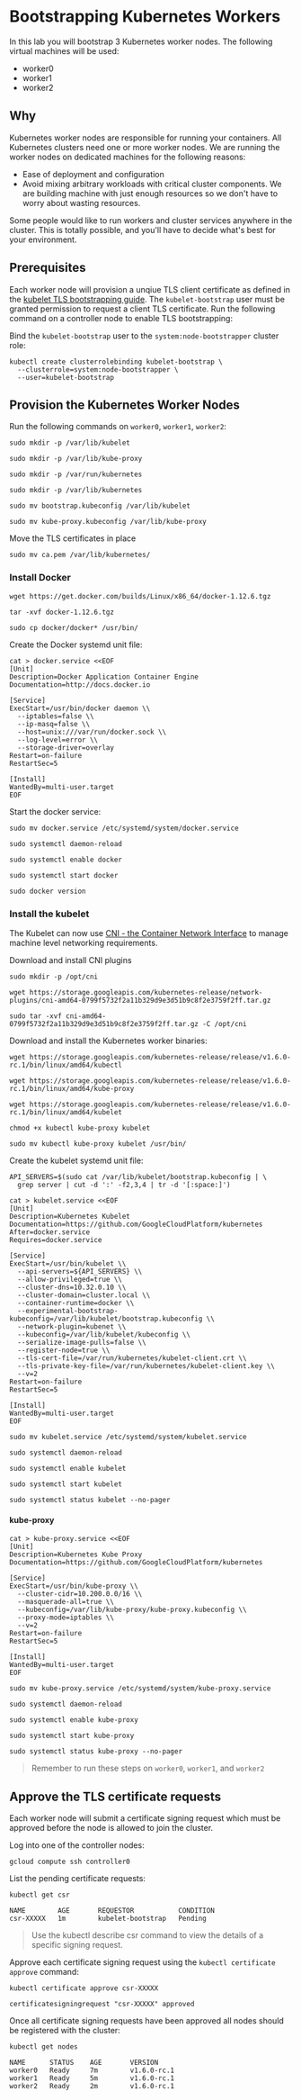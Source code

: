 # Bootstrapping Kubernetes Workers

In this lab you will bootstrap 3 Kubernetes worker nodes. The following virtual machines will be used:

* worker0
* worker1
* worker2

## Why

Kubernetes worker nodes are responsible for running your containers. All Kubernetes clusters need one or more worker nodes. We are running the worker nodes on dedicated machines for the following reasons:

* Ease of deployment and configuration
* Avoid mixing arbitrary workloads with critical cluster components. We are building machine with just enough resources so we don't have to worry about wasting resources.

Some people would like to run workers and cluster services anywhere in the cluster. This is totally possible, and you'll have to decide what's best for your environment.

## Prerequisites

Each worker node will provision a unqiue TLS client certificate as defined in the [kubelet TLS bootstrapping guide](https://kubernetes.io/docs/admin/kubelet-tls-bootstrapping/). The `kubelet-bootstrap` user must be granted permission to request a client TLS certificate. Run the following command on a controller node to enable TLS bootstrapping:

Bind the `kubelet-bootstrap` user to the `system:node-bootstrapper` cluster role:

```
kubectl create clusterrolebinding kubelet-bootstrap \
  --clusterrole=system:node-bootstrapper \
  --user=kubelet-bootstrap
```

## Provision the Kubernetes Worker Nodes

Run the following commands on `worker0`, `worker1`, `worker2`:

```
sudo mkdir -p /var/lib/kubelet
```

```
sudo mkdir -p /var/lib/kube-proxy
```

```
sudo mkdir -p /var/run/kubernetes
```

```
sudo mkdir -p /var/lib/kubernetes
```

```
sudo mv bootstrap.kubeconfig /var/lib/kubelet
```

```
sudo mv kube-proxy.kubeconfig /var/lib/kube-proxy
```

Move the TLS certificates in place

```
sudo mv ca.pem /var/lib/kubernetes/
```

### Install Docker

```
wget https://get.docker.com/builds/Linux/x86_64/docker-1.12.6.tgz
```

```
tar -xvf docker-1.12.6.tgz
```

```
sudo cp docker/docker* /usr/bin/
```

Create the Docker systemd unit file:

```
cat > docker.service <<EOF
[Unit]
Description=Docker Application Container Engine
Documentation=http://docs.docker.io

[Service]
ExecStart=/usr/bin/docker daemon \\
  --iptables=false \\
  --ip-masq=false \\
  --host=unix:///var/run/docker.sock \\
  --log-level=error \\
  --storage-driver=overlay
Restart=on-failure
RestartSec=5

[Install]
WantedBy=multi-user.target
EOF
```

Start the docker service:

```
sudo mv docker.service /etc/systemd/system/docker.service
```

```
sudo systemctl daemon-reload
```

```
sudo systemctl enable docker
```

```
sudo systemctl start docker
```

```
sudo docker version
```

### Install the kubelet

The Kubelet can now use [CNI - the Container Network Interface](https://github.com/containernetworking/cni) to manage machine level networking requirements.

Download and install CNI plugins

```
sudo mkdir -p /opt/cni
```

```
wget https://storage.googleapis.com/kubernetes-release/network-plugins/cni-amd64-0799f5732f2a11b329d9e3d51b9c8f2e3759f2ff.tar.gz
```

```
sudo tar -xvf cni-amd64-0799f5732f2a11b329d9e3d51b9c8f2e3759f2ff.tar.gz -C /opt/cni
```

Download and install the Kubernetes worker binaries:

```
wget https://storage.googleapis.com/kubernetes-release/release/v1.6.0-rc.1/bin/linux/amd64/kubectl
```

```
wget https://storage.googleapis.com/kubernetes-release/release/v1.6.0-rc.1/bin/linux/amd64/kube-proxy
```

```
wget https://storage.googleapis.com/kubernetes-release/release/v1.6.0-rc.1/bin/linux/amd64/kubelet
```

```
chmod +x kubectl kube-proxy kubelet
```

```
sudo mv kubectl kube-proxy kubelet /usr/bin/
```

Create the kubelet systemd unit file:

```
API_SERVERS=$(sudo cat /var/lib/kubelet/bootstrap.kubeconfig | \
  grep server | cut -d ':' -f2,3,4 | tr -d '[:space:]')
```

```
cat > kubelet.service <<EOF
[Unit]
Description=Kubernetes Kubelet
Documentation=https://github.com/GoogleCloudPlatform/kubernetes
After=docker.service
Requires=docker.service

[Service]
ExecStart=/usr/bin/kubelet \\
  --api-servers=${API_SERVERS} \\
  --allow-privileged=true \\
  --cluster-dns=10.32.0.10 \\
  --cluster-domain=cluster.local \\
  --container-runtime=docker \\
  --experimental-bootstrap-kubeconfig=/var/lib/kubelet/bootstrap.kubeconfig \\
  --network-plugin=kubenet \\
  --kubeconfig=/var/lib/kubelet/kubeconfig \\
  --serialize-image-pulls=false \\
  --register-node=true \\
  --tls-cert-file=/var/run/kubernetes/kubelet-client.crt \\
  --tls-private-key-file=/var/run/kubernetes/kubelet-client.key \\
  --v=2
Restart=on-failure
RestartSec=5

[Install]
WantedBy=multi-user.target
EOF
```

```
sudo mv kubelet.service /etc/systemd/system/kubelet.service
```

```
sudo systemctl daemon-reload
```

```
sudo systemctl enable kubelet
```

```
sudo systemctl start kubelet
```

```
sudo systemctl status kubelet --no-pager
```

#### kube-proxy

```
cat > kube-proxy.service <<EOF
[Unit]
Description=Kubernetes Kube Proxy
Documentation=https://github.com/GoogleCloudPlatform/kubernetes

[Service]
ExecStart=/usr/bin/kube-proxy \\
  --cluster-cidr=10.200.0.0/16 \\
  --masquerade-all=true \\
  --kubeconfig=/var/lib/kube-proxy/kube-proxy.kubeconfig \\
  --proxy-mode=iptables \\
  --v=2
Restart=on-failure
RestartSec=5

[Install]
WantedBy=multi-user.target
EOF
```

```
sudo mv kube-proxy.service /etc/systemd/system/kube-proxy.service
```

```
sudo systemctl daemon-reload
```

```
sudo systemctl enable kube-proxy
```

```
sudo systemctl start kube-proxy
```

```
sudo systemctl status kube-proxy --no-pager
```

> Remember to run these steps on `worker0`, `worker1`, and `worker2`

## Approve the TLS certificate requests

Each worker node will submit a certificate signing request which must be approved before the node is allowed to join the cluster.

Log into one of the controller nodes:

```
gcloud compute ssh controller0
```

List the pending certificate requests:

```
kubectl get csr
```

```
NAME        AGE       REQUESTOR           CONDITION
csr-XXXXX   1m        kubelet-bootstrap   Pending
```

> Use the kubectl describe csr command to view the details of a specific signing request.

Approve each certificate signing request using the `kubectl certificate approve` command:

```
kubectl certificate approve csr-XXXXX
```

```
certificatesigningrequest "csr-XXXXX" approved
```

Once all certificate signing requests have been approved all nodes should be registered with the cluster:

```
kubectl get nodes
```

```
NAME      STATUS    AGE       VERSION
worker0   Ready     7m        v1.6.0-rc.1
worker1   Ready     5m        v1.6.0-rc.1
worker2   Ready     2m        v1.6.0-rc.1
```
